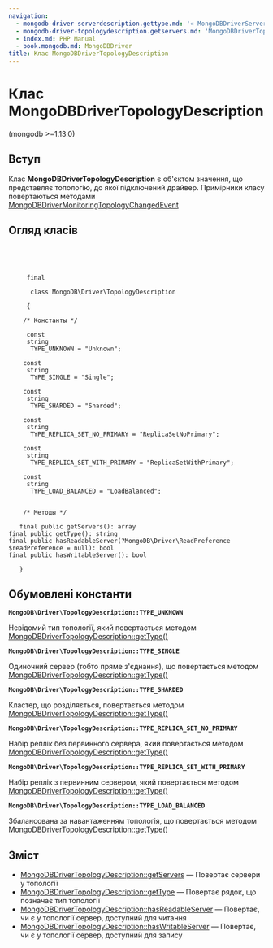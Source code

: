 ```yaml
---
navigation:
  - mongodb-driver-serverdescription.gettype.md: '« MongoDBDriverServerDescription::getType'
  - mongodb-driver-topologydescription.getservers.md: 'MongoDBDriverTopologyDescription::getServers »'
  - index.md: PHP Manual
  - book.mongodb.md: MongoDBDriver
title: Клас MongoDBDriverTopologyDescription
---
```

# Клас MongoDBDriverTopologyDescription

(mongodb >=1.13.0)

## Вступ

Клас **MongoDBDriverTopologyDescription** є об'єктом значення, що представляє топологію, до якої підключений драйвер. Примірники класу повертаються методами [MongoDBDriverMonitoringTopologyChangedEvent](class.mongodb-driver-monitoring-topologychangedevent.md)

## Огляд класів

```classsynopsis


    
    
     final
     
      class MongoDB\Driver\TopologyDescription
     
     {
    
    /* Константы */
    
     const
     string
      TYPE_UNKNOWN = "Unknown";

    const
     string
      TYPE_SINGLE = "Single";

    const
     string
      TYPE_SHARDED = "Sharded";

    const
     string
      TYPE_REPLICA_SET_NO_PRIMARY = "ReplicaSetNoPrimary";

    const
     string
      TYPE_REPLICA_SET_WITH_PRIMARY = "ReplicaSetWithPrimary";

    const
     string
      TYPE_LOAD_BALANCED = "LoadBalanced";


    /* Методы */
    
   final public getServers(): array
final public getType(): string
final public hasReadableServer(?MongoDB\Driver\ReadPreference $readPreference = null): bool
final public hasWritableServer(): bool

   }
```

## Обумовлені константи

**`MongoDB\Driver\TopologyDescription::TYPE_UNKNOWN`**

Невідомий тип топології, який повертається методом [MongoDBDriverTopologyDescription::getType()](mongodb-driver-topologydescription.gettype.md)

**`MongoDB\Driver\TopologyDescription::TYPE_SINGLE`**

Одиночний сервер (тобто пряме з'єднання), що повертається методом [MongoDBDriverTopologyDescription::getType()](mongodb-driver-topologydescription.gettype.md)

**`MongoDB\Driver\TopologyDescription::TYPE_SHARDED`**

Кластер, що розділяється, повертається методом [MongoDBDriverTopologyDescription::getType()](mongodb-driver-topologydescription.gettype.md)

**`MongoDB\Driver\TopologyDescription::TYPE_REPLICA_SET_NO_PRIMARY`**

Набір реплік без первинного сервера, який повертається методом [MongoDBDriverTopologyDescription::getType()](mongodb-driver-topologydescription.gettype.md)

**`MongoDB\Driver\TopologyDescription::TYPE_REPLICA_SET_WITH_PRIMARY`**

Набір реплік з первинним сервером, який повертається методом [MongoDBDriverTopologyDescription::getType()](mongodb-driver-topologydescription.gettype.md)

**`MongoDB\Driver\TopologyDescription::TYPE_LOAD_BALANCED`**

Збалансована за навантаженням топологія, що повертається методом [MongoDBDriverTopologyDescription::getType()](mongodb-driver-topologydescription.gettype.md)

## Зміст

-   [MongoDBDriverTopologyDescription::getServers](mongodb-driver-topologydescription.getservers.md) — Повертає сервери у топології
-   [MongoDBDriverTopologyDescription::getType](mongodb-driver-topologydescription.gettype.md) — Повертає рядок, що позначає тип топології
-   [MongoDBDriverTopologyDescription::hasReadableServer](mongodb-driver-topologydescription.hasreadableserver.md) — Повертає, чи є у топології сервер, доступний для читання
-   [MongoDBDriverTopologyDescription::hasWritableServer](mongodb-driver-topologydescription.haswritableserver.md) — Повертає, чи є у топології сервер, доступний для запису
